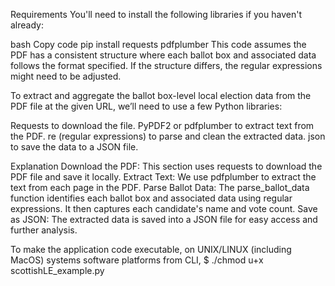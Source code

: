Requirements
You'll need to install the following libraries if you haven't already:

bash
Copy code
pip install requests pdfplumber
This code assumes the PDF has a consistent structure where each ballot box and associated data follows the format specified. If the structure differs, the regular expressions might need to be adjusted.

To extract and aggregate the ballot box-level local election data from the PDF file at the given URL, we’ll need to use a few Python libraries:

Requests to download the file.
PyPDF2 or pdfplumber to extract text from the PDF.
re (regular expressions) to parse and clean the extracted data.
json to save the data to a JSON file.

Explanation
Download the PDF: This section uses requests to download the PDF file and save it locally.
Extract Text: We use pdfplumber to extract the text from each page in the PDF.
Parse Ballot Data: The parse_ballot_data function identifies each ballot box and associated data using regular expressions. It then captures each candidate's name and vote count.
Save as JSON: The extracted data is saved into a JSON file for easy access and further analysis.

To make the application code executable, on UNIX/LINUX (including MacOS) systems software platforms from CLI, <enter>$ ./chmod u+x scottishLE_example.py
